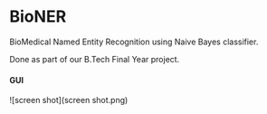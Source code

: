 BioNER
======

BioMedical Named Entity Recognition using Naive Bayes classifier.

Done as part of our B.Tech Final Year project.

#### GUI

![screen shot](screen shot.png)
